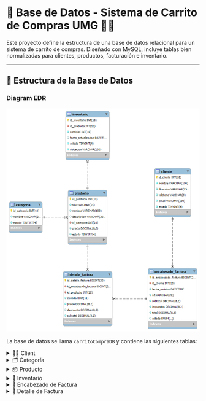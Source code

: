 # 🛒 Base de Datos - Sistema de Carrito de Compras UMG 🧠🔴

Este proyecto define la estructura de una base de datos relacional para un sistema de carrito de compras. Diseñado con MySQL, incluye tablas bien normalizadas para clientes, productos, facturación e inventario.

---




## 🧱 Estructura de la Base de Datos

### Diagram EDR
![Texto alternativo](carrito-compra.png)

La base de datos se llama `carritoCompraDB` y contiene las siguientes tablas:

<details>
<summary>🧍‍♂️ Client</summary>

```sql
CREATE TABLE cliente (
  id_cliente INT UNSIGNED NOT NULL AUTO_INCREMENT,
  nombre VARCHAR(100) NOT NULL,
  direccion VARCHAR(254) NOT NULL,
  telefono VARCHAR(9) NOT NULL,
  email VARCHAR(100) NOT NULL,
  estado TINYINT NOT NULL DEFAULT(1),
  PRIMARY KEY(id_cliente)
);
```
</details> <details> <summary>🗂️ Categoría</summary>

```sql
CREATE TABLE categoria (
  id_categoria INT UNSIGNED NOT NULL AUTO_INCREMENT,
  nombre VARCHAR(25) NOT NULL,
  estado TINYINT NOT NULL DEFAULT(1),
  PRIMARY KEY(id_categoria)
);
```
</details> <details> <summary>📦 Producto</summary>

```sql
CREATE TABLE producto (
  id_producto INT UNSIGNED NOT NULL AUTO_INCREMENT,
  sku VARCHAR(15) NOT NULL UNIQUE,
  nombre VARCHAR(100) NOT NULL,
  descripcion VARCHAR(200),
  id_categoria INT UNSIGNED NOT NULL,
  precio DECIMAL(8,2) NOT NULL CHECK (precio > 0),
  estado TINYINT NOT NULL DEFAULT(1),
  PRIMARY KEY(id_producto),
  FOREIGN KEY(id_categoria) REFERENCES categoria(id_categoria)
);
```
</details> <details> <summary>🏪 Inventario</summary>
  
```sql
CREATE TABLE inventario (
  id_inventario INT UNSIGNED NOT NULL AUTO_INCREMENT,
  id_producto INT UNSIGNED NOT NULL,
  cantidad INT UNSIGNED NOT NULL DEFAULT(1) CHECK(cantidad > 0),
  fecha_actualizacion DATETIME DEFAULT CURRENT_TIMESTAMP ON UPDATE CURRENT_TIMESTAMP,
  estado TINYINT NOT NULL DEFAULT(1),
  ubicacion VARCHAR(100) NOT NULL,
  PRIMARY KEY(id_inventario),
  FOREIGN KEY(id_producto) REFERENCES producto(id_producto)
);
  ```
</details> <details> <summary>🧾 Encabezado de Factura</summary>

```sql
CREATE TABLE encabezado_factura (
  id_encabezado_factura BIGINT UNSIGNED NOT NULL AUTO_INCREMENT,
  id_cliente INT UNSIGNED NOT NULL,
  fecha_emision DATETIME NOT NULL DEFAULT CURRENT_TIMESTAMP,
  nit VARCHAR(20) NOT NULL DEFAULT('CF'),
  subtotal DECIMAL(8,2) NOT NULL,
  impuestos DECIMAL(8,2) NOT NULL,
  total DECIMAL(8,2) NOT NULL,
  estado ENUM('PAGADA', 'ANULADA', 'PENDIENTE') DEFAULT('PENDIENTE'),
  PRIMARY KEY(id_encabezado_factura),
  FOREIGN KEY(id_cliente) REFERENCES cliente(id_cliente)
);
```
</details> <details> <summary>🧮 Detalle de Factura</summary>

```sql
CREATE TABLE detalle_factura (
  id_detalle_factura BIGINT UNSIGNED NOT NULL AUTO_INCREMENT,
  id_encabezado_factura BIGINT UNSIGNED NOT NULL,
  id_producto INT UNSIGNED NOT NULL,
  cantidad INT NOT NULL CHECK(cantidad > 0),
  precio DECIMAL(8,2) NOT NULL,
  descuento DECIMAL(8,2) DEFAULT(0.00),
  subtotal DECIMAL(8,2) NOT NULL,
  PRIMARY KEY(id_detalle_factura),
  FOREIGN KEY(id_encabezado_factura) REFERENCES encabezado_factura(id_encabezado_factura),
  FOREIGN KEY(id_producto) REFERENCES producto(id_producto)
);
```
## 📌 Índices
CREATE UNIQUE INDEX idx_cliente_email ON cliente(email);

## 🚀 Inicio Rápido
DROP DATABASE IF EXISTS carritoCompraDB;
CREATE DATABASE IF NOT EXISTS carritoCompraDB;
USE carritoCompraDB;
-- Ejecutar luego las sentencias de creación de tablas

## 🤝 Colaboración
¿Tienes ideas para mejorar la base de datos o su visualización? ¡Los PR son bienvenidos! ✨

## 🧠 Autor
Desarrollado como parte de un proyecto académico / práctico para modelado de datos relacionales enfocado en e-commerce.

¡Gracias por visitar y explorar! 🎉
